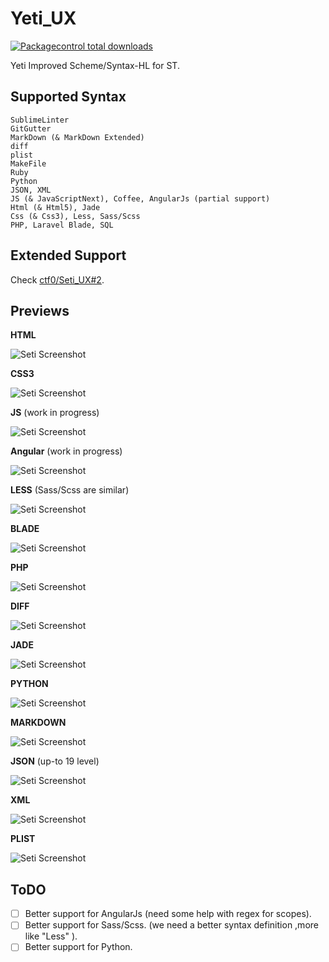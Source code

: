 # Yeti_UX

[![Packagecontrol total downloads](https://img.shields.io/packagecontrol/dt/Yeti_UX.svg?style=flat-square)](https://packagecontrol.io/packages/Yeti_UX/)

Yeti Improved Scheme/Syntax-HL for ST.

## Supported Syntax

```text
SublimeLinter
GitGutter
MarkDown (& MarkDown Extended)
diff
plist
MakeFile
Ruby
Python
JSON, XML
JS (& JavaScriptNext), Coffee, AngularJs (partial support)
Html (& Html5), Jade
Css (& Css3), Less, Sass/Scss
PHP, Laravel Blade, SQL
```

## Extended Support

Check [ctf0/Seti_UX#2](https://github.com/ctf0/Seti_UX/issues/2).

## Previews

**HTML**

![Seti Screenshot](./ss/html.png)

**CSS3**

![Seti Screenshot](./ss/css.png)

**JS** (work in progress)

![Seti Screenshot](./ss/js.png)

**Angular** (work in progress)

![Seti Screenshot](./ss/angular.png)

**LESS** (Sass/Scss are similar)

![Seti Screenshot](./ss/less.png)

**BLADE**

![Seti Screenshot](./ss/blade.png)

**PHP**

![Seti Screenshot](./ss/php.png)

**DIFF**

![Seti Screenshot](./ss/diff.png)

**JADE**

![Seti Screenshot](./ss/jade.png)

**PYTHON**

![Seti Screenshot](./ss/python.png)

**MARKDOWN**

![Seti Screenshot](./ss/md.png)

**JSON** (up-to 19 level)

![Seti Screenshot](./ss/json.png)

**XML**

![Seti Screenshot](./ss/xml.png)

**PLIST**

![Seti Screenshot](./ss/plist.png)

## ToDO

* [ ] Better support for AngularJs (need some help with regex for scopes).
* [ ] Better support for Sass/Scss. (we need a better syntax definition ,more like "Less" ).
* [ ] Better support for Python.
